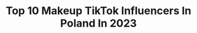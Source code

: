 ---
title: Top 10 Makeup TikTok Influencers In Poland In 2023
description: >-
  Find top makeup TikTok influencers in Poland in 2023. Most popular hashtags: #fyp #makeup #dc #foryou.
platform: TikTok
hits: 170
text_top: See the top-rated TikTok accounts on inBeat.
text_bottom: Our platform has 170 TikTok influencers like this in Poland for you to pitch.
profiles:
  - username: "skrzaciatapeta"
    fullname: >-
      skrzaciatapeta
    bio: >-
      @skrzaciatapeta instagram makeup idea credits always on insta she/her 18 🇵🇱
    location: "Poland"
    followers: 23000
    engagement: 1790
    commentsToLikes: 0.017140
    id: ck83k47nb979l0j780uws8p3h
    verified: false
    hashtags: "#makeup, #amongus, #impostor, #transition"
  - username: "aighty.aphrodite"
    fullname: >-
      aighty.aphrodite
    bio: >-
      ✨20✨(she/they) ✨♎️♌♌✨ ✨ makeup lover✨ hi, i just really love u all
    location: "Poland"
    followers: 26300
    engagement: 1695
    commentsToLikes: 0.014655
    id: ck9c655xiqwm40j7838ipwkwl
    verified: false
    hashtags: "#fyp, #wlw, #alt, #witchesoftiktok"
  - username: "weraaaw"
    fullname: >-
      Weronika Wróblewska
    bio: >-
      Makeup and SFX artist based in Warsaw🇵🇱 Follow me on insta: Weraaaw 😜 🌼🌼❄
    location: "Poland"
    followers: 169000
    engagement: 1228
    commentsToLikes: 0.022109
    id: ck9016rhcbdg00j7838tedet1
    verified: true
    hashtags: "#fakeblood, #weraaawmakeup, #sfxmakeup, #makeup"
  - username: "sylwiasadochmua"
    fullname: >-
      Sylwia Sadoch
    bio: >-
      #makeupfreak 🔥💄 More on my IG: @sylwiasadochmua
    location: "Poland"
    followers: 16800
    engagement: 1413
    commentsToLikes: 0.033241
    id: ck9nb2hzjann30j78o1c3muwi
    verified: false
    hashtags: "#foryoupage, #mua, #makeupinspo, #makeupartist"
  - username: "martyna.guzda"
    fullname: >-
      Martyna Gużda
    bio: >-
      Makeup tutorials ✨
    location: "Poland"
    followers: 17500
    engagement: 1056
    commentsToLikes: 0.006217
    id: ck9nuf6qcmuqy0j78iml0sfi5
    verified: false
    hashtags: "#fyp, #dlaciebie, #foryou, #makeup"
  - username: "julkabilska"
    fullname: >-
      Julia Bilska
    bio: >-
      18 model and a mf makeup guru ig: julkabilska
    location: "Poland"
    followers: 40300
    engagement: 1608
    commentsToLikes: 0.011838
    id: ckdc8fiawi2fc0j236pkkeoyn
    verified: false
    hashtags: "#fyp, #dlaciebie, #xyzbca, #foryou"
  - username: "emilkeee"
    fullname: >-
      Ewelina Milke
    bio: >-
      Makeup Artist Makeup tutorials Instagram: milke_makeup #strajkkobiet
    location: "Poland"
    followers: 15100
    engagement: 956
    commentsToLikes: 0.019130
    id: ckb9qgruzmbjz0j23389vmy7f
    verified: false
    hashtags: "#satisfying, #makeup, #vlogzdomu, #viral"
  - username: "panikatarzyna__"
    fullname: >-
      PaniKatarzyna
    bio: >-
      Mommy & MakeUp Artist IG: kasiakrolikowska__
    location: "Poland"
    followers: 6002
    engagement: 397
    commentsToLikes: 0.015380
    id: cka6867cinkki0i782xm5z6s3
    verified: false
    hashtags: "#xyzbca, #fyp, #tiktokpoland, #viral"
  - username: "czajska"
    fullname: >-
      Oleś
    bio: >-
      Gaming|Comedy|Cosplay|Dance Follow to join my adventure🎈 They/Them Aspie🌌 INFP
    location: "Poland"
    followers: 48300
    engagement: 2100
    commentsToLikes: 0.057446
    id: ck9a6xpkq594e0j78q91e135x
    verified: false
    hashtags: "#menhera, #fairykei, #myheroacademia, #lightsaber"
  - username: "nie.perfect"
    fullname: >-
      Aleksandra🤷🏼
    bio: >-
      ❗️Nie rób spamu❗️ Wpadnij na insta (bio) Drugie konto > nie.perfectlive
    location: "Poland"
    followers: 100300
    engagement: 1972
    commentsToLikes: 0.051505
    id: ckd5odxabx08h0j23zy76x2s4
    verified: false
    hashtags: "#acting, #fyp, #viral, #xyz"
---